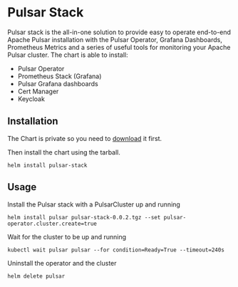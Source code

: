 # Pulsar Stack

Pulsar stack is the all-in-one solution to provide easy to operate end-to-end Apache Pulsar installation with the Pulsar Operator, Grafana Dashboards, Prometheus Metrics and a series of useful tools for monitoring your Apache Pulsar cluster.
The chart is able to install:
- Pulsar Operator
- Prometheus Stack (Grafana)
- Pulsar Grafana dashboards
- Cert Manager
- Keycloak


## Installation
The Chart is private so you need to [download](https://github.com/riptano/pulsar-operator/releases/download/pulsar-stack-0.0.2/pulsar-stack-0.0.2.tgz) it first.

Then install the chart using the tarball.
```
helm install pulsar-stack 
```

## Usage

Install the Pulsar stack with a PulsarCluster up and running
```
helm install pulsar pulsar-stack-0.0.2.tgz --set pulsar-operator.cluster.create=true
```

Wait for the cluster to be up and running
```
kubectl wait pulsar pulsar --for condition=Ready=True --timeout=240s
```

Uninstall the operator and the cluster
```
helm delete pulsar
```
